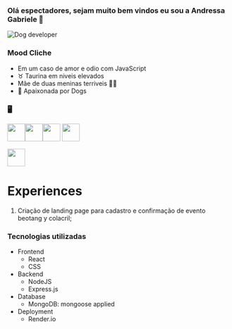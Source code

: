 ### Olá espectadores, sejam muito bem vindos eu sou a Andressa Gabriele  👋
![Dog developer](https://media.giphy.com/media/SwImQhtiNA7io/giphy.gif)

### Mood Cliche 
- Em um caso de amor e odio com JavaScript
- ♉ Taurina em niveis elevados
- Mãe de duas meninas terriveis 🐾🐶
- 🐶 Apaixonada por Dogs

### 🖥 

<img src="https://cdn.jsdelivr.net/gh/devicons/devicon/icons/html5/html5-original.svg" width="40" height="40" /><img src="https://cdn.jsdelivr.net/gh/devicons/devicon/icons/css3/css3-original.svg" width="40" height="40"  /><img src="https://cdn.jsdelivr.net/gh/devicons/devicon/icons/javascript/javascript-original.svg" width="40" height="40" />
<img src="https://cdn.jsdelivr.net/gh/devicons/devicon/icons/react/react-original.svg" width="40" height="40"/>
<link rel="stylesheet" href="https://cdn.jsdelivr.net/gh/devicons/devicon@v2.15.1/devicon.min.css" width="40" height="40">
<img src="https://cdn.jsdelivr.net/gh/devicons/devicon/icons/nodejs/nodejs-original.svg" width="40" height="40"/>



# Experiences

1. Criação de landing page para cadastro e confirmação de evento beotang y colacril;

### Tecnologias utilizadas

- Frontend
  - React
  - CSS
- Backend
  - NodeJS
  - Express.js
- Database
  - MongoDB: mongoose applied
- Deployment
  - Render.io

